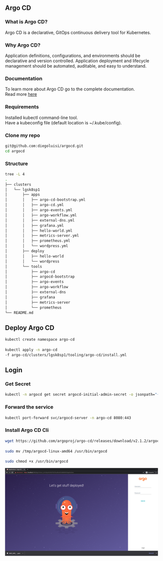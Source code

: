 ## Argo CD

### What is Argo CD?
Argo CD is a declarative, GitOps continuous delivery tool for Kubernetes.

### Why Argo CD?
Application definitions, configurations, and environments should be declarative and version controlled. Application deployment and lifecycle management should be automated, auditable, and easy to understand.

### Documentation
To learn more about Argo CD go to the complete documentation.   
Read more [here](https://argo-cd.readthedocs.io/en/stable/)

### Requirements
Installed kubectl command-line tool.   
Have a kubeconfig file (default location is ~/.kube/config).

### Clone my repo
````bash
git@github.com:diegoluisi/argocd.git
cd argocd
````

### Structure
````bash
tree -L 4
.
├── clusters
│   └── lgsk8sp1
│       ├── apps
│       │   ├── argo-cd-bootstrap.yml
│       │   ├── argo-cd.yml
│       │   ├── argo-events.yml
│       │   ├── argo-workflow.yml
│       │   ├── external-dns.yml
│       │   ├── grafana.yml
│       │   ├── hello-world.yml
│       │   ├── metrics-server.yml
│       │   ├── prometheus.yml
│       │   └── wordpress.yml
│       ├── deploy
│       │   ├── hello-world
│       │   └── wordpress
│       └── tools
│           ├── argo-cd
│           ├── argocd-bootstrap
│           ├── argo-events
│           ├── argo-workflow
│           ├── external-dns
│           ├── grafana
│           ├── metrics-server
│           └── prometheus
└── README.md
````

## Deploy Argo CD
````bash
kubectl create namespace argo-cd

kubectl apply -n argo-cd
-f argo-cd/clusters/lgsk8sp1/tooling/argo-cd/install.yml
````

## Login
### Get Secret
````bash
kubectl -n argocd get secret argocd-initial-admin-secret -o jsonpath="{.data.password}" | base64 -d
````

### Forward the service
````bash
kubectl port-forward svc/argocd-server -n argo-cd 8080:443
````

### Install Argo CD Cli
````bash
wget https://github.com/argoproj/argo-cd/releases/download/v2.1.2/argocd-linux-amd64 -O /tmp/argocd-linux-amd64

sudo mv /tmp/argocd-linux-amd64 /usr/bin/argocd

sudo chmod +x /usr/bin/argocd
````

![Argo CD](.images/argocd-login.png)